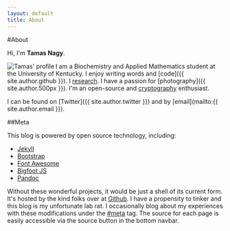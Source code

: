 ```yaml
---
layout: default
title: About
---
```

#About

Hi, I'm **Tamas Nagy**.

<img align="left" class="profile" src="http://www.gravatar.com/avatar/{{ site.author.gravatar }}?s=128" alt="Tamas' profile">

I am a Biochemistry and Applied Mathematics student at the University of Kentucky. I enjoy writing words and [code]({{ site.author.github }}). I [research](/research/). I have a passion for [photography]({{ site.author.500px }}). I'm an open-source and [cryptography](/encryption/) enthusiast.

I can be found on [Twitter]({{ site.author.twitter }}) and by [email](mailto:{{ site.author.email }}).

##Meta

This blog is powered by open source technology, including:

- [Jekyll](http://jekyllrb.com)
- [Bootstrap](http://getbootstrap.com)
- [Font Awesome](http://fontawesome.io)
- [Bigfoot JS](http://www.bigfootjs.com/)
- [Pandoc](http://johnmacfarlane.net/pandoc/)

Without these wonderful projects, it would be just a shell of its current form. It's hosted by the kind folks over at [Github](http://github.com). I have a propensity to tinker and this blog is my unfortunate lab rat. I occasionally blog about my experiences with these modifications under the [#meta](/tags/#meta) tag. The source for each page is easily accessible via the source button in the bottom navbar.